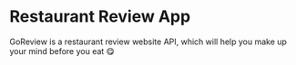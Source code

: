 # Restaurant Review App

GoReview is a restaurant review website API, which will help you make up your mind before you eat 😋


